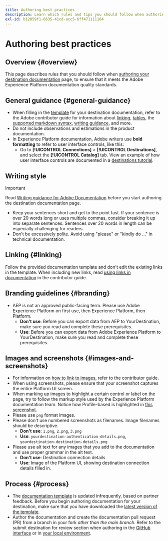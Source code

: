 ```yaml
---
title: Authoring best practices
description: Learn which rules and tips you should follow when authoring your destination documentation page, to ensure that it meets the Adobe Experience Platform documentation quality standards.
exl-id: b12059f1-6635-41cd-acc5-6ff471111164
---
```

# Authoring best practices

## Overview {#overview}

This page describes rules that you should follow when [authoring your destination documentation](./documentation-instructions.md) page, to ensure that it meets the Adobe Experience Platform documentation quality standards.

## General guidance {#general-guidance}

* When filling in the [template](./self-service-template.md) for your destination documentation, refer to the Adobe contributor guide for information about [linking](https://experienceleague.adobe.com/docs/contributor/contributor-guide/writing-essentials/linking.html?lang=en), [tables](https://experienceleague.adobe.com/docs/contributor/contributor-guide/writing-essentials/markdown.html?lang=en#tables), the [supported markdown syntax](https://experienceleague.adobe.com/docs/contributor/contributor-guide/writing-essentials/markdown.html?lang=en), [writing guidance](https://experienceleague.adobe.com/docs/contributor/contributor-guide/writing-essentials/general-writing-guidance.html?lang=en), and more.
* Do not include observations and estimations in the product documentation.
* In Experience Platform documentation, Adobe writers use **bold formatting** to refer to user interface controls, like this:
  * Go to **[!UICONTROL Connections]** > **[!UICONTROL Destinations]**, and select the **[!UICONTROL Catalog]** tab. View an example of how user interface controls are documented in a [destinations tutorial](https://experienceleague.adobe.com/docs/experience-platform/destinations/ui/activate/activate-batch-profile-destinations.html?lang=en#select-destination).

## Writing style

>[!IMPORTANT]
>
>Read [Writing guidance for Adobe Documentation](https://experienceleague.adobe.com/docs/contributor/contributor-guide/writing-essentials/general-writing-guidance.html?lang=en) before you start authoring the destination documentation page.

* Keep your sentences short and get to the point fast. If your sentence is over 20 words long or uses multiple commas, consider breaking it up into separate sentences. Sentences over 20 words in length can be especially challenging for readers.
* Don't be excessively polite. Avoid using "please" or "kindly do ..." in technical documentation.

## Linking {#linking}

Follow the provided documentation template and don't edit the existing links in the template. When including new links, read [using links in documentation](https://experienceleague.adobe.com/docs/contributor/contributor-guide/writing-essentials/linking.html?lang=en) in the contributor guide.

## Branding guidelines {#branding}

* AEP is not an approved public-facing term. Please use Adobe Experience Platform on first use, then Experience Platform, then Platform.
  * **Don't use**: Before you can export data from AEP to YourDestination, make sure you read and complete these prerequisites. 
  * **Use**: Before you can export data from Adobe Experience Platform to YourDestination, make sure you read and complete these prerequisites.

## Images and screenshots {#images-and-screenshots}

* For information on [how to link to images](https://experienceleague.adobe.com/docs/contributor/contributor-guide/writing-essentials/markdown.html?lang=en#images), refer to the contributor guide.
* When using screenshots, please ensure that your screenshot captures the entire Platform UI screen.
* When marking up images to highlight a certain control or label on the page, try to follow the markup style used by the Experience Platform documentation team. Notice how Profile-based is highlighted in [this screenshot](/help/destinations/catalog/cloud-storage/amazon-s3.md#export-type-frequency).
* Please use `png` format images.
* Please don't use numbered screenshots as filenames. Image filenames should be descriptive.
  * **Don't use**: `1.png`, `2.png`, `3.png`
  * **Use**: `yourdestination-authentication-details.png`, `yourdestination-destination-details.png`
* Please use alt text for any images that you add to the documentation and use proper grammar in the alt text.
  * **Don't use**: Destination connection details
  * **Use**: Image of the Platform UI, showing destination connection details filled in.

## Process {#process}

* The [documentation template](./self-service-template.md) is updated infrequently, based on partner feedback. Before you begin authoring documentation for your destination, make sure that you have downloaded the [latest version of the template](../assets/docs-framework/yourdestination-template.zip).
* Author the documentation and create the documentation pull request (PR) from a branch in your fork *other than the main branch*. Refer to the submit destination for review section when authoring in the [GitHub interface](./use-github-interface-to-create-documentation.md#submit-review) or in [your local environment](./work-in-local-environment.md#submit-review).
